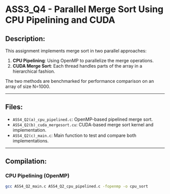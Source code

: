 # ASS3_Q4 - Parallel Merge Sort Using CPU Pipelining and CUDA

## Description:

This assignment implements merge sort in two parallel approaches:
1. **CPU Pipelining**: Using OpenMP to parallelize the merge operations.
2. **CUDA Merge Sort**: Each thread handles parts of the array in a hierarchical fashion.

The two methods are benchmarked for performance comparison on an array of size N=1000.

---

## Files:
- `ASS4_Q2(a)_cpu_pipelined.c`: OpenMP-based pipelined merge sort.
- `ASS4_Q2(b)_cuda_mergesort.cu`: CUDA-based merge sort kernel and implementation.
- `ASS4_Q2(c)_main.c`: Main function to test and compare both implementations.

---

## Compilation:

### CPU Pipelining (OpenMP)
```sh
gcc ASS4_Q2_main.c ASS4_Q2_cpu_pipelined.c -fopenmp -o cpu_sort
```